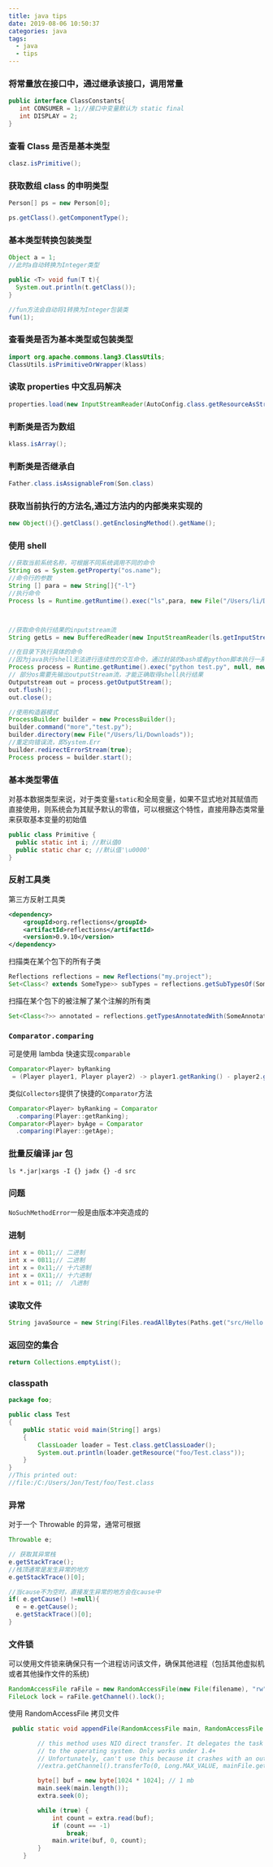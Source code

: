 ```yaml
---
title: java tips
date: 2019-08-06 10:50:37
categories: java
tags:
  - java
  - tips
---
```


### 将常量放在接口中，通过继承该接口，调用常量

```java
public interface ClassConstants{
   int CONSUMER = 1;//接口中变量默认为 static final
   int DISPLAY = 2;
}
```

### 查看 Class 是否是基本类型

```java
clasz.isPrimitive();
```

### 获取数组 class 的申明类型

```java
Person[] ps = new Person[0];

ps.getClass().getComponentType();
```

### 基本类型转换包装类型

```java
Object a = 1;
//此时a自动转换为Integer类型

public <T> void fun(T t){
  System.out.println(t.getClass());
}

//fun方法会自动将1转换为Integer包装类
fun(1);
```

### 查看类是否为基本类型或包装类型

```java
import org.apache.commons.lang3.ClassUtils;
ClassUtils.isPrimitiveOrWrapper(klass)
```

### 读取 properties 中文乱码解决

```java
properties.load(new InputStreamReader(AutoConfig.class.getResourceAsStream("/application.properties"),"utf-8"));
```

### 判断类是否为数组

```java
klass.isArray();
```

### 判断类是否继承自

```java
Father.class.isAssignableFrom(Son.class)
```

### 获取当前执行的方法名,通过方法内的内部类来实现的

```java
new Object(){}.getClass().getEnclosingMethod().getName();
```

### 使用 shell

```java
//获取当前系统名称，可根据不同系统调用不同的命令
String os = System.getProperty("os.name");
//命令行的参数
String [] para = new String[]{"-l"}
//执行命令
Process ls = Runtime.getRuntime().exec("ls",para, new File("/Users/li/Downloads"));



//获取命令执行结果的inputstream流
String getLs = new BufferedReader(new InputStreamReader(ls.getInputStream())).lines().collect(Collectors.joining(System.lineSeparator()));

//在目录下执行具体的命令
//因为java执行shell无法进行连续性的交互命令，通过封装的bash或者python脚本执行一系列命令是比较好的选择
Process process = Runtime.getRuntime().exec("python test.py", null, new File("/Users/li/Downloads"));
// 部分os需要先输出outputStream流，才能正确取得shell执行结果
Outputstream out = process.getOutputStream();
out.flush();
out.close();

//使用构造器模式
ProcessBuilder builder = new ProcessBuilder();
builder.command("more","test.py");
builder.directory(new File("/Users/li/Downloads"));
//重定向错误流，即System.Err
builder.redirectErrorStream(true);
Process process = builder.start();
```

### 基本类型零值

对基本数据类型来说，对于类变量`static`和全局变量，如果不显式地对其赋值而直接使用，则系统会为其赋予默认的零值，可以根据这个特性，直接用静态类常量来获取基本变量的初始值

```java
public class Primitive {
  public static int i; //默认值0
  public static char c; //默认值'\u0000'
}
```

### 反射工具类

第三方反射工具类

```xml
<dependency>
    <groupId>org.reflections</groupId>
    <artifactId>reflections</artifactId>
    <version>0.9.10</version>
</dependency>
```

扫描类在某个包下的所有子类

```java
Reflections reflections = new Reflections("my.project");
Set<Class<? extends SomeType>> subTypes = reflections.getSubTypesOf(SomeType.class);

```

扫描在某个包下的被注解了某个注解的所有类

```java
Set<Class<?>> annotated = reflections.getTypesAnnotatedWith(SomeAnnotation.class);
```

### `Comparator.comparing`

可是使用 lambda 快速实现`comparable`

```java
Comparator<Player> byRanking
 = (Player player1, Player player2) -> player1.getRanking() - player2.getRanking();
```

类似`Collectors`提供了快捷的`Comparator`方法

```java
Comparator<Player> byRanking = Comparator
  .comparing(Player::getRanking);
Comparator<Player> byAge = Comparator
  .comparing(Player::getAge);
```

### 批量反编译 jar 包

```shell
ls *.jar|xargs -I {} jadx {} -d src
```

### 问题

`NoSuchMethodError`一般是由版本冲突造成的

### 进制

```java
int x = 0b11;// 二进制
int x = 0B11;// 二进制
int x = 0x11;// 十六进制
int x = 0X11;// 十六进制
int x = 011; //  八进制
```

### 读取文件

```java
String javaSource = new String(Files.readAllBytes(Paths.get("src/Hello.java")));

```

### 返回空的集合

```java
return Collections.emptyList();
```

### classpath

```java
package foo;

public class Test
{
    public static void main(String[] args)
    {
        ClassLoader loader = Test.class.getClassLoader();
        System.out.println(loader.getResource("foo/Test.class"));
    }
}
//This printed out:
//file:/C:/Users/Jon/Test/foo/Test.class
```

### 异常

对于一个 Throwable 的异常，通常可根据

```java
Throwable e;

// 获取其异常栈
e.getStackTrace();
//栈顶通常是发生异常的地方
e.getStackTrace()[0];

//当cause不为空时，直接发生异常的地方会在cause中
if( e.getCause() !=null){
  e = e.getCause();
  e.getStackTrace()[0];
}


```

### 文件锁

可以使用文件锁来确保只有一个进程访问该文件，确保其他进程（包括其他虚拟机或者其他操作文件的系统)

```java
RandomAccessFile raFile = new RandomAccessFile(new File(filename), "rw")
FileLock lock = raFile.getChannel().lock();
```

使用 RandomAccessFile 拷贝文件

```java
 public static void appendFile(RandomAccessFile main, RandomAccessFile extra) throws IOException {

        // this method uses NIO direct transfer. It delegates the task
        // to the operating system. Only works under 1.4+
        // Unfortunately, can't use this because it crashes with an out of memory error on big files
        //extra.getChannel().transferTo(0, Long.MAX_VALUE, mainFile.getChannel());

        byte[] buf = new byte[1024 * 1024]; // 1 mb
        main.seek(main.length());
        extra.seek(0);

        while (true) {
            int count = extra.read(buf);
            if (count == -1)
                break;
            main.write(buf, 0, count);
        }
    }
```
